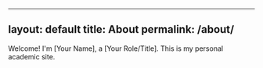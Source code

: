 <!-- about.md -->
---
layout: default
title: About
permalink: /about/
---

Welcome! I'm [Your Name], a [Your Role/Title]. This is my personal academic site.
